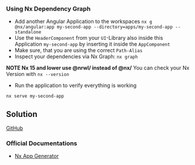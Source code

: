 ### Using Nx Dependency Graph

- Add another Angular Application to the workspaces
`nx g @nx/angular:app my-second-app --directory=apps/my-second-app --standalone`
- Use the `HeaderComponent` from your `UI`-Library also inside this Application `my-second-app` by inserting it inside the `AppComponent`
- Make sure, that you are using the correct `Path-Alias`
- Inspect your dependencies via Nx Graph: `nx graph`

__NOTE Nx 15 and lower use @nrwl/ instead of @nx/__
You can check your Nx Version with `nx --version`

* Run the application to verify everything is working

`nx serve my-second-app`

## Solution

[GitHub](https://github.com/martinakraus/my-monorepo/commit/e53f90425a9b50a024dee8591ee6596d132cdee5)

### Official Documentations

- [Nx App Generator](https://nx.dev/nx-api/angular/generators/application)
